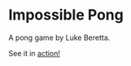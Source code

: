 # Impossible Pong

A pong game by Luke Beretta. 

See it in [action!](https://lukeberetta.github.io/impossible-pong/docs/index.html)

